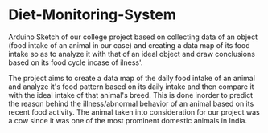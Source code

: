 # Diet-Monitoring-System
Arduino Sketch of our college project based on collecting data of an object (food intake of an animal in our case) and creating a data map of its food intake so as to analyze it with that of an ideal object and draw conclusions based on its food cycle incase of ilness'.

The project aims to create a data map of the daily food intake of an animal and analyze it's food pattern based on its daily intake and then compare it with the ideal intake of that animal's breed. This is done inorder to predict the reason behind the illness/abnormal behavior of an animal based on its recent food activity. The animal taken into consideration for our project was a cow since it was one of the most prominent domestic animals in India.
